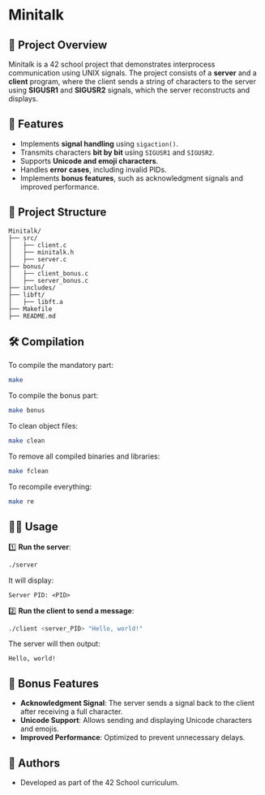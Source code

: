 # Minitalk

## 📌 Project Overview

Minitalk is a 42 school project that demonstrates interprocess communication using UNIX signals. The project consists of a **server** and a **client** program, where the client sends a string of characters to the server using **SIGUSR1** and **SIGUSR2** signals, which the server reconstructs and displays.

## 🚀 Features

- Implements **signal handling** using `sigaction()`.
- Transmits characters **bit by bit** using `SIGUSR1` and `SIGUSR2`.
- Supports **Unicode and emoji characters**.
- Handles **error cases**, including invalid PIDs.
- Implements **bonus features**, such as acknowledgment signals and improved performance.

## 📂 Project Structure

```
Minitalk/
├── src/
│   ├── client.c
│   ├── minitalk.h
│   ├── server.c
├── bonus/
│   ├── client_bonus.c
│   ├── server_bonus.c
├── includes/
├── libft/
│   ├── libft.a
├── Makefile
├── README.md
```

## 🛠️ Compilation

To compile the mandatory part:

```bash
make
```

To compile the bonus part:

```bash
make bonus
```

To clean object files:

```bash
make clean
```

To remove all compiled binaries and libraries:

```bash
make fclean
```

To recompile everything:

```bash
make re
```

## 🏃‍♂️ Usage

1️⃣ **Run the server**:

```bash
./server
```

It will display:

```
Server PID: <PID>
```

2️⃣ **Run the client to send a message**:

```bash
./client <server_PID> "Hello, world!"
```

The server will then output:

```
Hello, world!
```

## 📝 Bonus Features

- **Acknowledgment Signal**: The server sends a signal back to the client after receiving a full character.
- **Unicode Support**: Allows sending and displaying Unicode characters and emojis.
- **Improved Performance**: Optimized to prevent unnecessary delays.

## 📜 Authors

- Developed as part of the 42 School curriculum.

